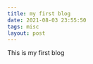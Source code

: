 ```yaml
---
title: my first blog
date: 2021-08-03 23:55:50
tags: misc
layout: post
---
```

This is my first blog

